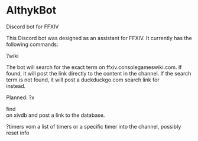 # AlthykBot
Discord bot for FFXIV

This Discord bot was designed as an assistant for FFXIV. It currently has the following commands:

?wiki <search terms>
The bot will search for the exact term on ffxiv.consolegameswiki.com. If found, it will post the link directly to the
content in the channel. If the search term is not found, it will post a duckduckgo.com search link for <search terms> instead.

Planned: 
?x <search terms>
find <search terms> on xivdb and post a link to the database.

?timers <optional terms>
vom a list of timers or a specific timer into the channel, possibly reset info   
